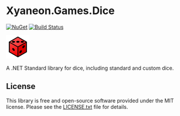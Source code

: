 # Xyaneon.Games.Dice

[![NuGet](https://img.shields.io/nuget/v/Xyaneon.Games.Dice.svg?style=flat)][NuGet package]
[![Build Status](https://travis-ci.com/Xyaneon/Xyaneon.Games.Dice.svg?branch=master)][Travis CI]

![Package Icon][icon]

A .NET Standard library for dice, including standard and custom dice.

## License

This library is free and open-source software provided under the MIT license.
Please see the [LICENSE.txt][license] file for details.

[icon]: https://github.com/Xyaneon/Xyaneon.Games.Dice/blob/master/Xyaneon.Games.Dice/images/icon.png
[license]: https://github.com/Xyaneon/Xyaneon.Games.Dice/blob/master/LICENSE.txt
[NuGet package]: https://www.nuget.org/packages/Xyaneon.Games.Dice/
[Travis CI]: https://travis-ci.com/Xyaneon/Xyaneon.Games.Dice
